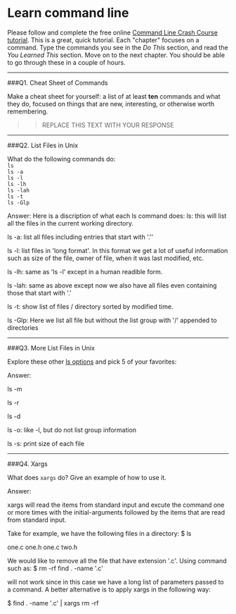 # Learn command line

Please follow and complete the free online [Command Line Crash Course
tutorial](http://cli.learncodethehardway.org/book/). This is a great,
quick tutorial. Each "chapter" focuses on a command. Type the commands
you see in the _Do This_ section, and read the _You Learned This_
section. Move on to the next chapter. You should be able to go through
these in a couple of hours.

---

###Q1.  Cheat Sheet of Commands  

Make a cheat sheet for yourself: a list of at least **ten** commands and what they do, focused on things that are new, interesting, or otherwise worth remembering.

> > REPLACE THIS TEXT WITH YOUR RESPONSE

---

###Q2.  List Files in Unix   

What do the following commands do:  
`ls`  
`ls -a`  
`ls -l`  
`ls -lh`  
`ls -lah`  
`ls -t`  
`ls -Glp`  

Answer:
Here is a discription of what each ls command does:
ls: this will list all the files in the current working directory.

ls -a: list all files including entries that start with '.''

ls -l: list files in 'long format'. In this format we get a lot of useful information such as size of the file, owner of file, when it was last modified, etc.

ls -lh: same as 'ls -l' except in a human readible form.

ls -lah: same as above except now we also have all files even containing those that start with '.'

ls -t: show list of files / directory sorted by modified time.

ls -Glp: Here we list all file but without the list group with '/' appended to directories


---

###Q3.  More List Files in Unix  

Explore these other [ls options](http://www.techonthenet.com/unix/basic/ls.php) and pick 5 of your favorites:

Answer:

ls -m

ls -r

ls -d

ls -o: like -l, but do not list group information

ls -s: print size of each file


---

###Q4.  Xargs   

What does `xargs` do? Give an example of how to use it.

Answer:
 
xargs will read the items from standard input and excute the command one or more times with the initial-arguments followed by the items that are read from standard input. 

Take for example, we have the following files in a directory:
$ ls

one.c one.h one.c two.h

We would like to remove all the file that have extension '.c'. Using command such as: 
$ rm -rf find . -name '.c' 

will not work since in this case we have a long list of parameters passed to a command. A better alternative is to apply xargs in the following way:

$ find . -name '.c' | xargs rm -rf
